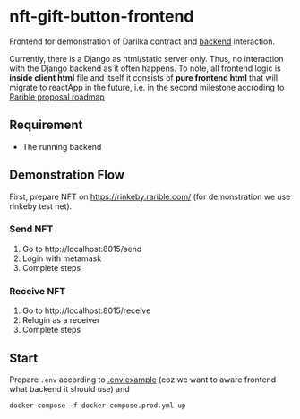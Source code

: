 # nft-gift-button-frontend

Frontend for demonstration of Darilka contract and [backend](https://github.com/whynft/nft-gift-button-backend) interaction.

Currently, there is a Django as html/static server only. 
Thus, no interaction with the Django backend as it often happens.
To note, all frontend logic is **inside client html** file 
and itself it consists of **pure frontend  html** that will migrate to reactApp in the future, 
i.e. in the second milestone accroding to [Rarible proposal roadmap](https://gov.rarible.org/t/nft-gift-button-grant-proposal/263)


## Requirement
- The running backend


## Demonstration Flow
First, prepare NFT on https://rinkeby.rarible.com/ (for demonstration we use rinkeby test net).

### Send NFT 
1. Go to http://localhost:8015/send
2. Login with metamask
3. Complete steps

### Receive NFT
1. Go to http://localhost:8015/receive
2. Relogin as a receiver
3. Complete steps


## Start
Prepare `.env` according to [.env.example](.env.example) (coz we want to aware frontend what backend it should use) and
```
docker-compose -f docker-compose.prod.yml up
```

